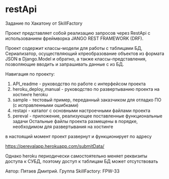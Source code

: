 # restApi
Задание по Хакатону от SkillFactory

Проект представляет собой реализацию запросов через RestApi с использованием фреймворка JANGO REST FRAMEWORK (DRF).

Проект содержит классы-модели для работы с таблицами БД, Сериализатор, осуществляющий кпреобразование объектов из формата JSON в Django.Model и обратно, а также классы-представления, позволяющие вводить и запрашивать данные с из БД.


Навигация по проекту:
1) API_readme - руководство по работе с интерфейсом проекта
2) heroku_deploy_manual - руководство по развертыванию проекта на хостинге heroku
3) sample - тестовый пример, переданный заказчиком для отладко ПО (с исправленными ошибками)
4) restapi - каталог с основными настроечными файлами проекта
5) pereval - приложение, реализующее поставленные функциональные задачи
Остальные файлы проекта размещены в порядке, необходимом для развертывания на хостинге


в настоящий момент проект развернут и функционирует по адресу

https://perevalapp.herokuapp.com/submitData/

Однако heroku периодически самостоятельно меняет реквизиты доступа к СУБД, поэтому доступ к таблицам БД может отсутствовать


Автор: Пятаев Дмитрий.
Группа SkillFactory: FPW-33
